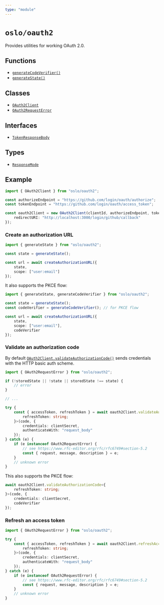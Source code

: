 ```yaml
---
type: "module"
---
```


# `oslo/oauth2`

Provides utilities for working OAuth 2.0.

## Functions

- [`generateCodeVerifier()`](ref:oauth2)
- [`generateState()`](ref:oauth2)

## Classes

- [`OAuth2Client`](ref:oauth2)
- [`OAuth2RequestError`](ref:oauth2)

## Interfaces

- [`TokenResponseBody`](ref:oauth2)

## Types

- [`ResponseMode`](ref:oauth2)

## Example

```ts
import { OAuth2Client } from "oslo/oauth2";

const authorizeEndpoint = "https://github.com/login/oauth/authorize";
const tokenEndpoint = "https://github.com/login/oauth/access_token";

const oauth2Client = new OAuth2Client(clientId, authorizeEndpoint, tokenEndpoint, {
	redirectURI: "http://localhost:3000/login/github/callback"
});
```

### Create an authorization URL

```ts
import { generateState } from "oslo/oauth2";

const state = generateState();

const url = await createAuthorizationURL({
	state,
	scope: ["user:email"]
});
```

It also supports the PKCE flow:

```ts
import { generateState, generateCodeVerifier } from "oslo/oauth2";

const state = generateState();
const codeVerifier = generateCodeVerifier(); // for PKCE flow

const url = await createAuthorizationURL({
	state,
	scope: ["user:email"],
	codeVerifier
});
```

### Validate an authorization code

By default [`OAuth2Client.validateAuthorizationCode()`](ref:oauth2) sends credentials with the HTTP basic auth scheme.

```ts
import { OAuth2RequestError } from "oslo/oauth2";

if (!storedState || !state || storedState !== state) {
	// error
}

// ...

try {
	const { accessToken, refreshToken } = await oauth2Client.validateAuthorizationCode<{
		refreshToken: string;
	}>(code, {
		credentials: clientSecret,
		authenticateWith: "request_body"
	});
} catch (e) {
	if (e instanceof OAuth2RequestError) {
		// see https://www.rfc-editor.org/rfc/rfc6749#section-5.2
		const { request, message, description } = e;
	}
	// unknown error
}
```

This also supports the PKCE flow:

```ts
await oauth2Client.validateAuthorizationCode<{
	refreshToken: string;
}>(code, {
	credentials: clientSecret,
	codeVerifier
});
```

### Refresh an access token

```ts
import { OAuth2RequestError } from "oslo/oauth2";

try {
	const { accessToken, refreshToken } = await oauth2Client.refreshAccessToken<{
		refreshToken: string;
	}>(code, {
		credentials: clientSecret,
		authenticateWith: "request_body"
	});
} catch (e) {
	if (e instanceof OAuth2RequestError) {
		// see https://www.rfc-editor.org/rfc/rfc6749#section-5.2
		const { request, message, description } = e;
	}
	// unknown error
}
```
